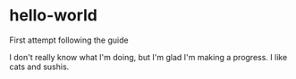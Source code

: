 # hello-world
First attempt following the guide

I don't really know what I'm doing, but I'm glad I'm making a progress.
I like cats and sushis.
